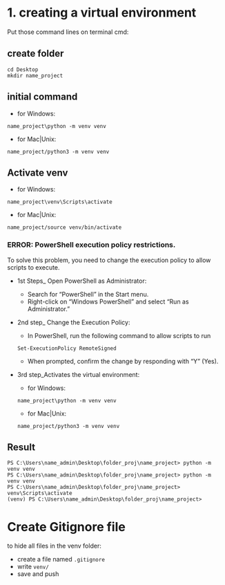 # 1. creating a virtual environment

Put those command lines on terminal cmd:

## create folder
```
cd Desktop
mkdir name_project
```

## initial command
- for Windows: 
```
name_project\python -m venv venv
```
- for Mac|Unix: 
```
name_project/python3 -m venv venv
```

## Activate venv

- for Windows:
```
name_project\venv\Scripts\activate
```

- for Mac|Unix:
```
name_project/source venv/bin/activate
```

### ERROR: PowerShell execution policy restrictions.

To solve this problem, you need to change the execution policy to allow scripts to execute.

- 1st Steps_ Open PowerShell as Administrator:
    - Search for “PowerShell” in the Start menu.
    - Right-click on “Windows PowerShell” and select “Run as Administrator.” <br>

- 2nd step_ Change the Execution Policy:
    - In PowerShell, run the following command to allow scripts to run
    ```
    Set-ExecutionPolicy RemoteSigned
    ```
    - When prompted, confirm the change by responding with “Y” (Yes).<br>

- 3rd step_Activates the virtual environment:
    - for Windows: 
    ```
    name_project\python -m venv venv
    ```
    - for Mac|Unix: 
    ```
    name_project/python3 -m venv venv
    ```

## Result
```
PS C:\Users\name_admin\Desktop\folder_proj\name_project> python -m venv venv
PS C:\Users\name_admin\Desktop\folder_proj\name_project> python -m venv venv
PS C:\Users\name_admin\Desktop\folder_proj\name_project> venv\Scripts\activate             
(venv) PS C:\Users\name_admin\Desktop\folder_proj\name_project> 
```

# Create Gitignore file
to hide all files in the venv folder:
- create a file named `.gitignore`
- write `venv/`
- save and push



